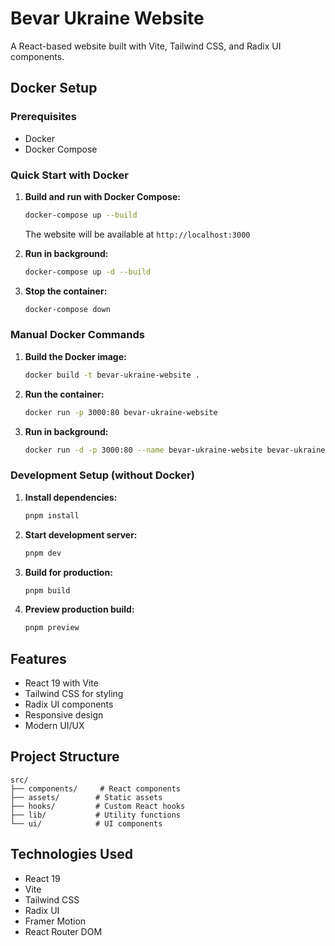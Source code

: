 # Bevar Ukraine Website

A React-based website built with Vite, Tailwind CSS, and Radix UI components.

## Docker Setup

### Prerequisites

- Docker
- Docker Compose

### Quick Start with Docker

1. **Build and run with Docker Compose:**

   ```bash
   docker-compose up --build
   ```

   The website will be available at `http://localhost:3000`

2. **Run in background:**

   ```bash
   docker-compose up -d --build
   ```

3. **Stop the container:**
   ```bash
   docker-compose down
   ```

### Manual Docker Commands

1. **Build the Docker image:**

   ```bash
   docker build -t bevar-ukraine-website .
   ```

2. **Run the container:**

   ```bash
   docker run -p 3000:80 bevar-ukraine-website
   ```

3. **Run in background:**
   ```bash
   docker run -d -p 3000:80 --name bevar-ukraine-website bevar-ukraine-website
   ```

### Development Setup (without Docker)

1. **Install dependencies:**

   ```bash
   pnpm install
   ```

2. **Start development server:**

   ```bash
   pnpm dev
   ```

3. **Build for production:**

   ```bash
   pnpm build
   ```

4. **Preview production build:**
   ```bash
   pnpm preview
   ```

## Features

- React 19 with Vite
- Tailwind CSS for styling
- Radix UI components
- Responsive design
- Modern UI/UX

## Project Structure

```
src/
├── components/     # React components
├── assets/        # Static assets
├── hooks/         # Custom React hooks
├── lib/           # Utility functions
└── ui/            # UI components
```

## Technologies Used

- React 19
- Vite
- Tailwind CSS
- Radix UI
- Framer Motion
- React Router DOM
